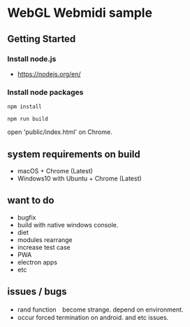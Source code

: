# WebGL Webmidi sample

## Getting Started
### Install node.js
- https://nodejs.org/en/

### Install node packages
```
npm install

npm run build
```
open 'public/index.html' on Chrome.

## system requirements on build
- macOS + Chrome (Latest)
- Windows10 with Ubuntu + Chrome (Latest)

## want to do
- bugfix
- build with native windows console.
- diet
- modules rearrange
- increase test case
- PWA
- electron apps
- etc

## issues / bugs
- rand function　become strange. depend on environment.
- occur forced termination on android. and etc issues.
